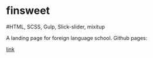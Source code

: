 <h1> finsweet</h1>
#HTML, SCSS, Gulp, Slick-slider, mixitup
<br>
<p>A landing page for foreign language school. Github pages: </p><a href="https://batmankoff.github.io/finsweet/dist/index.html">link</a>
